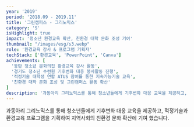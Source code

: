 ```yaml
---
year: '2019'
period: '2018.09 - 2019.11'
title: '그린캠퍼스 - 그리노믹스'
category: 'S'
isHighlight: true
impact: '청소년 환경교육 확산, 친환경 대학 문화 조성 기여'
thumbnail: "/images/esg/s3.webp"
role: '환경교육 강사 & 프로그램 기획자'
techStack: ['환경교육', 'PowerPoint', 'Canva']
achievements: [
  '동탄 청소년 문화의집 환경교육 강사 활동',
  '경기도 청소년 수련원 기후변화 대응 봉사활동 진행',
  '적정기술 대학생 연합 ATUS 참여를 통한 지속가능기술 교육',
  '친환경 대학 문화 조성 및 그린캠퍼스 활동 확산'
]
description: '과동아리 그리노믹스를 통해 청소년들에게 기후변화 대응 교육을 제공하고, 적정기술과 환경교육 프로그램을 기획하여 지역사회의 친환경 문화 확산에 기여했습니다.'
---
```

과동아리 그리노믹스를 통해 청소년들에게 기후변화 대응 교육을 제공하고, 적정기술과 환경교육 프로그램을 기획하여 지역사회의 친환경 문화 확산에 기여 했습니다. 